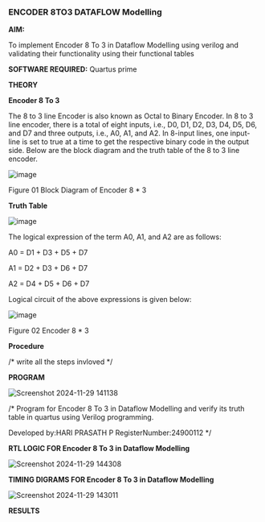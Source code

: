 ### ENCODER 8TO3 DATAFLOW Modelling

**AIM:**

To implement  Encoder 8 To 3 in Dataflow Modelling using verilog and validating their functionality using their functional tables

**SOFTWARE REQUIRED:** Quartus prime

**THEORY**

**Encoder 8 To 3**

The 8 to 3 line Encoder is also known as Octal to Binary Encoder. In 8 to 3 line encoder, there is a total of eight inputs, i.e., D0, D1, D2, D3, D4, D5, D6, and D7 and three outputs, i.e., A0, A1, and A2. In 8-input lines, one input-line is set to true at a time to get the respective binary code in the output side. Below are the block diagram and the truth table of the 8 to 3 line encoder.

![image](https://github.com/naavaneetha/ENCODER8TO3DATAFLOW/assets/154305477/0bc242c1-eb9e-4c47-afe5-30428470efc3)

Figure 01  Block Diagram of Encoder 8 * 3

**Truth Table**

![image](https://github.com/naavaneetha/ENCODER8TO3DATAFLOW/assets/154305477/35496b14-ae6e-4cd1-9abd-d6736b576575)

The logical expression of the term A0, A1, and A2 are as follows:

A0 = D1 + D3 + D5 + D7

A1 = D2 + D3 + D6 + D7

A2 = D4 + D5 + D6 + D7

Logical circuit of the above expressions is given below:

![image](https://github.com/naavaneetha/ENCODER8TO3DATAFLOW/assets/154305477/95acaee6-c873-4c75-89eb-ef09fb158053)

Figure 02  Encoder 8 * 3

**Procedure**

/* write all the steps invloved */

**PROGRAM**

![Screenshot 2024-11-29 141138](https://github.com/user-attachments/assets/c6fa2175-00e8-4279-9a0e-f42a7ccfc9f1)

/* Program for Encoder 8 To 3 in Dataflow Modelling and verify its truth table in quartus using Verilog programming. 

Developed by:HARI PRASATH P
RegisterNumber:24900112
*/

**RTL LOGIC FOR Encoder 8 To 3 in Dataflow Modelling**

![Screenshot 2024-11-29 144308](https://github.com/user-attachments/assets/1984024e-741d-4bc2-ab31-d6637262713a)

**TIMING DIGRAMS FOR Encoder 8 To 3 in Dataflow Modelling**

![Screenshot 2024-11-29 143011](https://github.com/user-attachments/assets/493fb1da-c98c-489e-9dd0-cbb59d8ff044)


**RESULTS**




